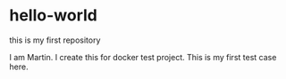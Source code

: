 # hello-world
this is my first repository

I am Martin. I create this for docker test project.
This is my first test case here.
